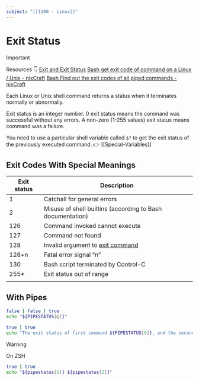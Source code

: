 ```yaml
---
subject: "[[1300 - Linux]]"
---
```

# Exit Status

> [!important] 
> Resources 👇
> [Exit and Exit Status](https://tldp.org/LDP/abs/html/exit-status.html)
> [Bash get exit code of command on a Linux / Unix - nixCraft](https://www.cyberciti.biz/faq/bash-get-exit-code-of-command/)
> [Bash Find out the exit codes of all piped commands - nixCraft](https://www.cyberciti.biz/faq/unix-linux-bash-find-out-the-exit-codes-of-all-piped-commands/)

Each Linux or Unix shell command returns a status when it terminates normally or abnormally.

Exit status is an integer number. 0 exit status means the command was successful without any errors. A non-zero (1-255 values) exit status means command was a failure.

You need to use a particular shell variable called `$?` to get the exit status of the previously executed command. 👉 [[Special-Variables]]

## Exit Codes With Special Meanings

| Exit status | Description                                                                                                                                 |
| ----------- | ------------------------------------------------------------------------------------------------------------------------------------------- |
| 1           | Catchall for general errors                                                                                                                 |
| 2           | Misuse of shell builtins (according to Bash documentation)                                                                                  |
| 126         | Command invoked cannot execute                                                                                                              |
| 127         | Command not found                                                                                                                           |
| 128         | Invalid argument to [exit command](https://bash.cyberciti.biz/guide/Exit_command "Exit command - Linux Bash Shell Scripting Tutorial Wiki") |
| 128+n       | Fatal error signal “n”                                                                                                                      |
| 130         | Bash script terminated by Control-C                                                                                                         |
| 255*        | Exit status out of range                                                                                                                    |
|             |                                                                                                                                             |
## With Pipes

```bash
false | false | true
echo "${PIPESTATUS[@]}"

true | true
echo "The exit status of first command ${PIPESTATUS[0]}, and the second command ${PIPESTATUS[1]}"
```

> [!warning] 
> On ZSH
> ```bash
> true | true
> echo "${pipestatus[1]} ${pipestatus[2]}"
> ```

